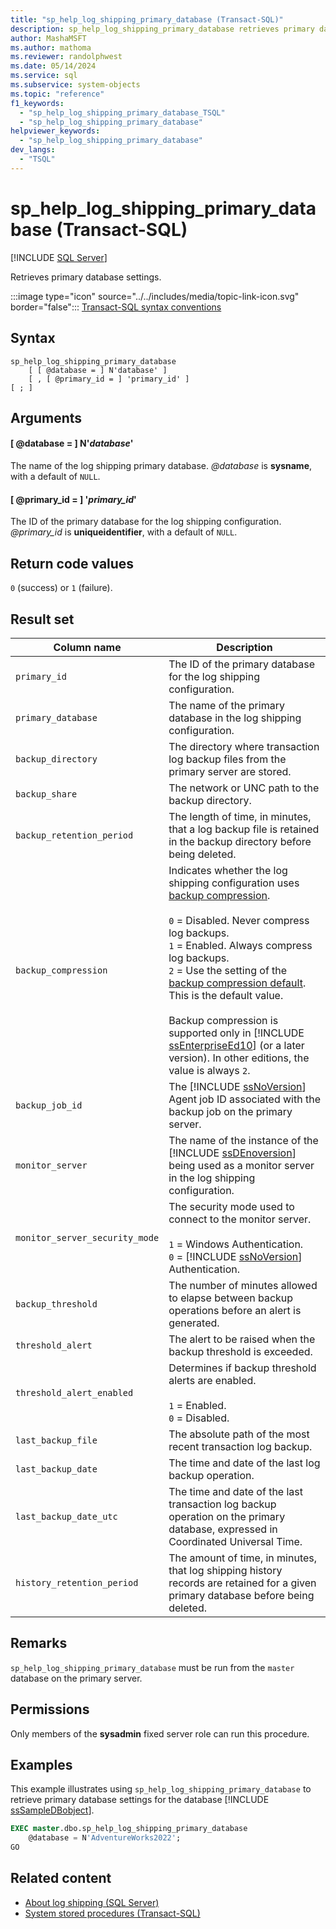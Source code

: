 ```yaml
---
title: "sp_help_log_shipping_primary_database (Transact-SQL)"
description: sp_help_log_shipping_primary_database retrieves primary database settings.
author: MashaMSFT
ms.author: mathoma
ms.reviewer: randolphwest
ms.date: 05/14/2024
ms.service: sql
ms.subservice: system-objects
ms.topic: "reference"
f1_keywords:
  - "sp_help_log_shipping_primary_database_TSQL"
  - "sp_help_log_shipping_primary_database"
helpviewer_keywords:
  - "sp_help_log_shipping_primary_database"
dev_langs:
  - "TSQL"
---
```

# sp_help_log_shipping_primary_database (Transact-SQL)

[!INCLUDE [SQL Server](../../includes/applies-to-version/sqlserver.md)]

Retrieves primary database settings.

:::image type="icon" source="../../includes/media/topic-link-icon.svg" border="false"::: [Transact-SQL syntax conventions](../../t-sql/language-elements/transact-sql-syntax-conventions-transact-sql.md)

## Syntax

```syntaxsql
sp_help_log_shipping_primary_database
    [ [ @database = ] N'database' ]
    [ , [ @primary_id = ] 'primary_id' ]
[ ; ]
```

## Arguments

#### [ @database = ] N'*database*'

The name of the log shipping primary database. *@database* is **sysname**, with a default of `NULL`.

#### [ @primary_id = ] '*primary_id*'

The ID of the primary database for the log shipping configuration. *@primary_id* is **uniqueidentifier**, with a default of `NULL`.

## Return code values

`0` (success) or `1` (failure).

## Result set

| Column name | Description |
| --- | --- |
| `primary_id` | The ID of the primary database for the log shipping configuration. |
| `primary_database` | The name of the primary database in the log shipping configuration. |
| `backup_directory` | The directory where transaction log backup files from the primary server are stored. |
| `backup_share` | The network or UNC path to the backup directory. |
| `backup_retention_period` | The length of time, in minutes, that a log backup file is retained in the backup directory before being deleted. |
| `backup_compression` | Indicates whether the log shipping configuration uses [backup compression](../backup-restore/backup-compression-sql-server.md).<br /><br />`0` = Disabled. Never compress log backups.<br />`1` = Enabled. Always compress log backups.<br />`2` = Use the setting of the [backup compression default](../../database-engine/configure-windows/view-or-configure-the-backup-compression-default-server-configuration-option.md). This is the default value.<br /><br />Backup compression is supported only in [!INCLUDE [ssEnterpriseEd10](../../includes/ssenterpriseed10-md.md)] (or a later version). In other editions, the value is always `2`. |
| `backup_job_id` | The [!INCLUDE [ssNoVersion](../../includes/ssnoversion-md.md)] Agent job ID associated with the backup job on the primary server. |
| `monitor_server` | The name of the instance of the [!INCLUDE [ssDEnoversion](../../includes/ssdenoversion-md.md)] being used as a monitor server in the log shipping configuration. |
| `monitor_server_security_mode` | The security mode used to connect to the monitor server.<br /><br />`1` = Windows Authentication.<br />`0` = [!INCLUDE [ssNoVersion](../../includes/ssnoversion-md.md)] Authentication. |
| `backup_threshold` | The number of minutes allowed to elapse between backup operations before an alert is generated. |
| `threshold_alert` | The alert to be raised when the backup threshold is exceeded. |
| `threshold_alert_enabled` | Determines if backup threshold alerts are enabled.<br /><br />`1` = Enabled.<br />`0` = Disabled. |
| `last_backup_file` | The absolute path of the most recent transaction log backup. |
| `last_backup_date` | The time and date of the last log backup operation. |
| `last_backup_date_utc` | The time and date of the last transaction log backup operation on the primary database, expressed in Coordinated Universal Time. |
| `history_retention_period` | The amount of time, in minutes, that log shipping history records are retained for a given primary database before being deleted. |

## Remarks

`sp_help_log_shipping_primary_database` must be run from the `master` database on the primary server.

## Permissions

Only members of the **sysadmin** fixed server role can run this procedure.

## Examples

This example illustrates using `sp_help_log_shipping_primary_database` to retrieve primary database settings for the database [!INCLUDE [ssSampleDBobject](../../includes/sssampledbobject-md.md)].

```sql
EXEC master.dbo.sp_help_log_shipping_primary_database
    @database = N'AdventureWorks2022';
GO
```

## Related content

- [About log shipping (SQL Server)](../../database-engine/log-shipping/about-log-shipping-sql-server.md)
- [System stored procedures (Transact-SQL)](system-stored-procedures-transact-sql.md)
